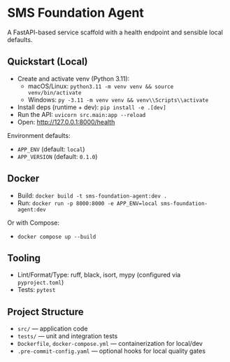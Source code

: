 # SMS Foundation Agent

A FastAPI-based service scaffold with a health endpoint and sensible local defaults.

## Quickstart (Local)

- Create and activate venv (Python 3.11):
  - macOS/Linux: `python3.11 -m venv venv && source venv/bin/activate`
  - Windows: `py -3.11 -m venv venv && venv\\Scripts\\activate`
- Install deps (runtime + dev): `pip install -e .[dev]`
- Run the API: `uvicorn src.main:app --reload`
- Open: http://127.0.0.1:8000/health

Environment defaults:
- `APP_ENV` (default: `local`)
- `APP_VERSION` (default: `0.1.0`)

## Docker

- Build: `docker build -t sms-foundation-agent:dev .`
- Run: `docker run -p 8000:8000 -e APP_ENV=local sms-foundation-agent:dev`

Or with Compose:

- `docker compose up --build`

## Tooling

- Lint/Format/Type: ruff, black, isort, mypy (configured via `pyproject.toml`)
- Tests: `pytest`

## Project Structure

- `src/` — application code
- `tests/` — unit and integration tests
- `Dockerfile`, `docker-compose.yml` — containerization for local/dev
- `.pre-commit-config.yaml` — optional hooks for local quality gates

